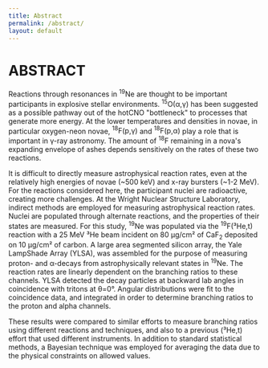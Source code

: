 ```yaml
---
title: Abstract
permalink: /abstract/
layout: default
---
```


# ABSTRACT

Reactions through resonances in <sup>19</sup>Ne are thought to be important
participants in explosive stellar environments.
<span class="nowrap"><sup>15</sup>O(α,γ)</span> has been suggested as a
possible pathway out of the hotCNO "bottleneck" to processes that generate
more energy. At the lower temperatures and densities in novae, in particular
oxygen-neon novae, <span class="nowrap"><sup>18</sup>F(p,γ)</span> and
<span class="nowrap"><sup>18</sup>F(p,α)</span> play a role that is important
in γ-ray astronomy. The amount of <sup>18</sup>F remaining in a nova's
expanding envelope of ashes depends sensitively on the rates of these two
reactions.

It is difficult to directly measure astrophysical reaction rates, even at the
relatively high energies of novae (~500 keV) and x-ray bursters (~1-2 MeV).
For the reactions considered here, the participant nuclei are radioactive, 
creating more challenges. At the Wright Nuclear Structure Laboratory, indirect
methods are employed for measuring astrophysical reaction rates. Nuclei are
populated through alternate reactions, and the properties of their states are
measured. For this study, <sup>19</sup>Ne was populated via the
<span class="nowrap"><sup>19</sup>F(³He,t)</span> reaction with a 25 MeV
³He beam incident on 80 μg/cm² of CaF<sub>2</sub> deposited on 10 μg/cm² of
carbon. A large area segmented silicon array, the Yale LampShade Array (YLSA),
was assembled for the purpose of measuring proton- and α-decays from
astrophysically relevant states in <sup>19</sup>Ne. The reaction rates are
linearly dependent on the branching ratios to these channels. YLSA detected
the decay particles at backward lab angles in coincidence with tritons at
θ=0°. Angular distributions were fit to the coincidence data, and integrated
in order to determine branching ratios to the proton and alpha channels.

These results were compared to similar efforts to measure branching ratios
using different reactions and techniques, and also to a previous
<span class="nowrap">(³He,t)</span> effort that used different instruments. In
addition to standard statistical methods, a Bayesian technique was employed
for averaging the data due to the physical constraints on allowed values.
